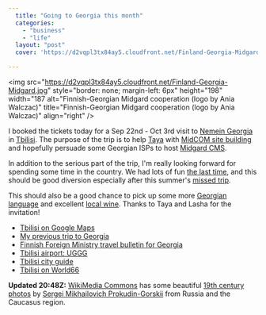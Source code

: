 ```yaml
---
  title: "Going to Georgia this month"
  categories: 
    - "business"
    - "life"
  layout: "post"
  cover: 'https://d2vqpl3tx84ay5.cloudfront.net/Finland-Georgia-Midgard.jpg'

---
```

<img src="https://d2vqpl3tx84ay5.cloudfront.net/Finland-Georgia-Midgard.jpg" style="border: none; margin-left: 6px" height="198" width="187 alt="Finnish-Georgian Midgard cooperation (logo by Ania Walczac)" title="Finnish-Georgian Midgard cooperation (logo by Ania Walczac)" align="right" />

I booked the tickets today for a Sep 22nd - Oct 3rd visit to [Nemein Georgia][1] in [Tbilisi][2]. The purpose of the trip is to help [Taya][3] with [MidCOM site building][4] and hopefully persuade some Georgian ISPs to host [Midgard CMS][5].

In addition to the serious part of the trip, I'm really looking forward for spending some time in the country. We had lots of fun [the last time][6], and this should be good diversion especially after this summer's [missed trip][7].

This should also be a good chance to pick up some more [Georgian language][8] and excellent [local wine][9]. Thanks to Taya and Lasha for the invitation!

- [Tbilisi on Google Maps][10]
- [My previous trip to Georgia][11]
- [Finnish Foreign Ministry travel bulletin for Georgia][12]
- [Tbilisi airport: UGGG][13]
- [Tbilisi city guide][14]
- [Tbilisi on World66][15]

__Updated 20:48Z:__ [WikiMedia Commons][16] has some beautiful [19th century photos][17] by [Sergei Mikhailovich Prokudin-Gorskii][18] from Russia and the Caucasus region.

[1]: http://www.nemein.com/en/news/press/nemein-expands-to-georgian-market.html
[2]: http://en.wikipedia.org/wiki/Tbilisi
[3]: http://www.nemein.com/en/team/taya.html
[4]: http://www.midgard-project.org/midcom-permalink-fc278b300819f654e0e561c6e233c67f
[5]: http://www.midgard-project.org/midgard/
[6]: http://www.routamc.org/gallery/black-sea-2004/?startfrom=112
[7]: http://bergie.iki.fi/midcom-permalink-636ba5b3f5e9c84bb3872fc952bcea00
[8]: http://www.armazi.com/georgian/
[9]: http://www.waitrose.com/food_drink/wfi/drinks/wine/9909088.asp
[10]: http://maps.google.com/maps?ll=41.809708,44.794350&spn=0.135653,0.231245&t=h&hl=en
[11]: http://www.routamc.org/midcom-permalink-1b7120d08042f2862d62a98a86a8a010
[12]: http://formin.finland.fi/netcomm/news/showarticle.asp?intNWSAID=38730&intIGID=0&intCatID=198&LAN=FI&contlan=&Thread=38730,&intThreadPosition=0
[13]: http://www.fallingrain.com/apts/2644.html
[14]: http://www.info-tbilisi.com/
[15]: http://www.world66.com/europe/georgia/tbilisi
[16]: http://commons.wikimedia.org/wiki/Main_Page
[17]: http://commons.wikimedia.org/wiki/Sergei_Mikhailovich_Prokudin-Gorskii
[18]: http://en.wikipedia.org/wiki/Sergei_Mikhailovich_Prokudin-Gorskii
